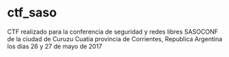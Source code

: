 # ctf_saso

CTF realizado para la conferencia de seguridad y redes libres SASOCONF de la ciudad de Curuzu Cuatia
provincia de Corrientes, Republica Argentina los dias 26 y 27 de mayo de 2017

